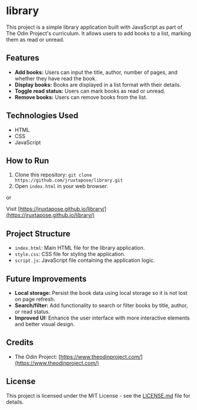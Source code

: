 # library

This project is a simple library application built with JavaScript as part of The Odin Project's curriculum. It allows users to add books to a list, marking them as read or unread.

## Features

* **Add books:** Users can input the title, author, number of pages, and whether they have read the book.
* **Display books:**  Books are displayed in a list format with their details.
* **Toggle read status:** Users can mark books as read or unread.
* **Remove books:** Users can remove books from the list.

## Technologies Used

* HTML
* CSS
* JavaScript

## How to Run

1. Clone this repository: `git clone https://github.com/jruxtapose/library.git`
2. Open `index.html` in your web browser.

or

Visit [https://jruxtapose.github.io/library/](https://jruxtapose.github.io/library/)

## Project Structure

* `index.html`: Main HTML file for the library application.
* `style.css`: CSS file for styling the application.
* `script.js`: JavaScript file containing the application logic.

## Future Improvements

* **Local storage:**  Persist the book data using local storage so it is not lost on page refresh.
* **Search/filter:** Add functionality to search or filter books by title, author, or read status.
* **Improved UI:** Enhance the user interface with more interactive elements and better visual design.

## Credits

* The Odin Project: [https://www.theodinproject.com/](https://www.theodinproject.com/)

## License

This project is licensed under the MIT License - see the [LICENSE.md](LICENSE.md) file for details.